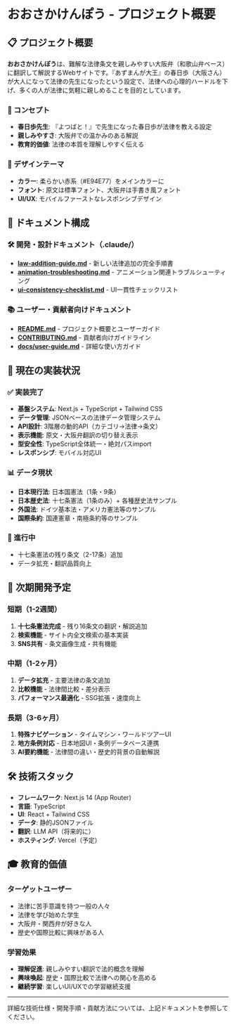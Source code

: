 # おおさかけんぽう - プロジェクト概要

## 📋 プロジェクト概要

**おおさかけんぽう**は、難解な法律条文を親しみやすい大阪弁（和歌山弁ベース）に翻訳して解説するWebサイトです。『あずまんが大王』の春日歩（大阪さん）が大人になって法律の先生になったという設定で、法律への心理的ハードルを下げ、多くの人が法律に気軽に親しめることを目的としています。

### 🎯 コンセプト
- **春日歩先生**: 『よつばと！』で先生になった春日歩が法律を教える設定
- **親しみやすさ**: 大阪弁での温かみのある解説
- **教育的価値**: 法律の本質を理解しやすく伝える

### 🎨 デザインテーマ
- **カラー**: 柔らかい赤系（#E94E77）をメインカラーに
- **フォント**: 原文は標準フォント、大阪弁は手書き風フォント
- **UI/UX**: モバイルファーストなレスポンシブデザイン

## 📂 ドキュメント構成

### 🛠️ 開発・設計ドキュメント（.claude/）
- **[law-addition-guide.md](.claude/law-addition-guide.md)** - 新しい法律追加の完全手順書
- **[animation-troubleshooting.md](.claude/animation-troubleshooting.md)** - アニメーション関連トラブルシューティング
- **[ui-consistency-checklist.md](.claude/ui-consistency-checklist.md)** - UI一貫性チェックリスト

### 📚 ユーザー・貢献者向けドキュメント
- **[README.md](README.md)** - プロジェクト概要とユーザーガイド
- **[CONTRIBUTING.md](CONTRIBUTING.md)** - 貢献者向けガイドライン
- **[docs/user-guide.md](docs/user-guide.md)** - 詳細な使い方ガイド

## 🚀 現在の実装状況

### ✅ 実装完了
- **基盤システム**: Next.js + TypeScript + Tailwind CSS
- **データ管理**: JSONベースの法律データ管理システム
- **API設計**: 3階層の動的API（カテゴリ→法律→条文）
- **表示機能**: 原文・大阪弁翻訳の切り替え表示
- **型安全性**: TypeScript全体統一・絶対パスimport
- **レスポンシブ**: モバイル対応UI

### 📊 データ現状
- **日本現行法**: 日本国憲法（1条・9条）
- **日本歴史法**: 十七条憲法（1条のみ）+ 各種歴史法サンプル
- **外国法**: ドイツ基本法・アメリカ憲法等のサンプル
- **国際条約**: 国連憲章・南極条約等のサンプル

### 🔄 進行中
- 十七条憲法の残り条文（2-17条）追加
- データ拡充・翻訳品質向上

## 🎯 次期開発予定

### 短期（1-2週間）
1. **十七条憲法完成** - 残り16条文の翻訳・解説追加
2. **検索機能** - サイト内全文検索の基本実装
3. **SNS共有** - 条文画像生成・共有機能

### 中期（1-2ヶ月）  
1. **データ拡充** - 主要法律の条文追加
2. **比較機能** - 法律間比較・差分表示
3. **パフォーマンス最適化** - SSG拡張・速度向上

### 長期（3-6ヶ月）
1. **特殊ナビゲーション** - タイムマシン・ワールドツアーUI
2. **地方条例対応** - 日本地図UI・条例データベース連携
3. **AI要約機能** - 法律間の違い・歴史的背景の自動解説

## 🛠️ 技術スタック

- **フレームワーク**: Next.js 14 (App Router)
- **言語**: TypeScript
- **UI**: React + Tailwind CSS
- **データ**: 静的JSONファイル
- **翻訳**: LLM API（将来的に）
- **ホスティング**: Vercel（予定）

## 🎓 教育的価値

### ターゲットユーザー
- 法律に苦手意識を持つ一般の人々
- 法律を学び始めた学生
- 大阪弁・関西弁が好きな人
- 歴史や国際比較に興味がある人

### 学習効果
- **理解促進**: 親しみやすい翻訳で法的概念を理解
- **興味喚起**: 歴史・国際比較で法律への関心を高める  
- **継続学習**: 楽しいUI/UXでの学習継続支援

---

詳細な技術仕様・開発手順・貢献方法については、上記ドキュメントを参照してください。